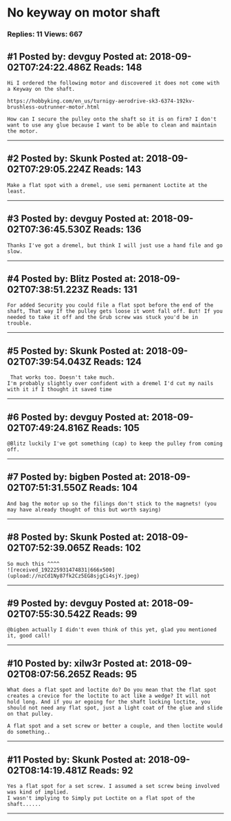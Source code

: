 # No keyway on motor shaft

### Replies: 11 Views: 667

## \#1 Posted by: devguy Posted at: 2018-09-02T07:24:22.486Z Reads: 148

```
Hi I ordered the following motor and discovered it does not come with a Keyway on the shaft.

https://hobbyking.com/en_us/turnigy-aerodrive-sk3-6374-192kv-brushless-outrunner-motor.html

How can I secure the pulley onto the shaft so it is on firm? I don't want to use any glue because I want to be able to clean and maintain the motor.
```

---
## \#2 Posted by: Skunk Posted at: 2018-09-02T07:29:05.224Z Reads: 143

```
Make a flat spot with a dremel, use semi permanent Loctite at the least.
```

---
## \#3 Posted by: devguy Posted at: 2018-09-02T07:36:45.530Z Reads: 136

```
Thanks I've got a dremel, but think I will just use a hand file and go slow.
```

---
## \#4 Posted by: Blitz Posted at: 2018-09-02T07:38:51.223Z Reads: 131

```
For added Security you could file a flat spot before the end of the shaft, That way If the pulley gets loose it wont fall off. But! If you needed to take it off and the Grub screw was stuck you'd be in trouble.
```

---
## \#5 Posted by: Skunk Posted at: 2018-09-02T07:39:54.043Z Reads: 124

```
 That works too. Doesn't take much.
I'm probably slightly over confident with a dremel I'd cut my nails with it if I thought it saved time
```

---
## \#6 Posted by: devguy Posted at: 2018-09-02T07:49:24.816Z Reads: 105

```
@Blitz luckily I've got something (cap) to keep the pulley from coming off.
```

---
## \#7 Posted by: bigben Posted at: 2018-09-02T07:51:31.550Z Reads: 104

```
And bag the motor up so the filings don't stick to the magnets! (you may have already thought of this but worth saying)
```

---
## \#8 Posted by: Skunk Posted at: 2018-09-02T07:52:39.065Z Reads: 102

```
So much this ^^^^
![received_192225931474831|666x500](upload://nzCd1Ny87fk2Cz5EG8sjgCi4sjY.jpeg)
```

---
## \#9 Posted by: devguy Posted at: 2018-09-02T07:55:30.542Z Reads: 99

```
@bigben actually I didn't even think of this yet, glad you mentioned it, good call!
```

---
## \#10 Posted by: xilw3r Posted at: 2018-09-02T08:07:56.265Z Reads: 95

```
What does a flat spot and loctite do? Do you mean that the flat spot creates a crevice for the loctite to act like a wedge? It will not hold long. And if you ar egoing for the shaft locking loctite, you should not need any flat spot, just a light coat of the glue and slide on that pulley.

A flat spot and a set screw or better a couple, and then loctite would do something..
```

---
## \#11 Posted by: Skunk Posted at: 2018-09-02T08:14:19.481Z Reads: 92

```
Yes a flat spot for a set screw. I assumed a set screw being involved was kind of implied.
I wasn't implying to Simply put Loctite on a flat spot of the shaft......
```

---
